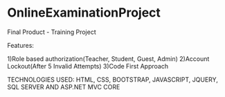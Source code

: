 # OnlineExaminationProject
Final Product - 
Training Project

Features:

1)Role based authorization(Teacher, Student, Guest, Admin)
2)Account Lockout(After 5 Invalid Attempts)
3)Code First Approach

TECHNOLOGIES USED:
HTML, CSS, BOOTSTRAP, JAVASCRIPT, JQUERY, SQL SERVER AND ASP.NET MVC CORE
